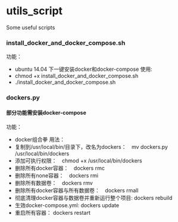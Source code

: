# utils_script
Some useful scripts


### install_docker_and_docker_compose.sh
功能：
- ubuntu 14.04 下一键安装docker和docker-compose
使用:
- chmod +x install_docker_and_docker_compose.sh
- ./install_docker_and_docker_compose.sh


### dockers.py
#### 部分功能需安装docker-compose
功能：
- docker组合拳
用法：
- 复制到/usr/local/bin/目录下，改名为dockers：　mv dockers.py /usr/local/bin/dockers
- 添加可执行权限：　chmod +x /usr/local/bin/dockers
- 删除所有docker容器：　dockers rmc
- 删除所有none容器：　dockers rmi
- 删除所有数据卷：　dockers rmv
- 删除所有docker容器与所有数据卷：　dockers rmall
- 彻底清理docker容器与数据卷并重新运行整个项目: dockers rebuild
- 生效docker-compose.yml: dockers update
- 重启所有容器： dockers restart
